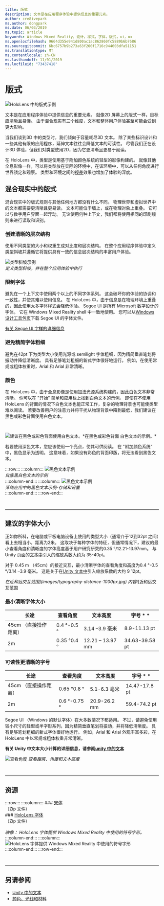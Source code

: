 ```yaml
---
title: 版式
description: 文本是在应用程序体验中提供信息的重要元素。
author: cre8ivepark
ms.author: dongpark
ms.date: 06/03/2019
ms.topic: article
keywords: Windows Mixed Reality，设计，样式，字体，版式，ui，ux
ms.openlocfilehash: 9664d355e941d800ac1ac862860fc5889b6b7686
ms.sourcegitcommit: 6bc6757b9b273a63f260f1716c944603dfa51151
ms.translationtype: MT
ms.contentlocale: zh-CN
ms.lasthandoff: 11/01/2019
ms.locfileid: "73437418"
---
```

# <a name="typography"></a>版式

![HoloLens 中的版式示例](images/typography-cover.png)<br>


文本是在应用程序体验中提供信息的重要元素。 就像2D 屏幕上的版式一样，目标应清晰且易懂。 由于混合现实有三个维度，文本和整体用户体验甚至可能会受到更大影响。

当我们谈到3D 中的类型时，我们倾向于容量耗尽3D 文本。 除了某些标识设计和一些其他有限的应用程序，延伸文本往往会降低文本的可读性。 尽管我们正在设计3D 体验，但我们对类型使用2D，因为它更清晰且更易于阅读。

在 HoloLens 中，类型是使用基于附加颜色系统的轻型的影像构建的。 就像其他全息影像一样，可以将类型放在实际的环境中，在该环境中，可以从任何角度进行世界锁定和观察。 类型和环境之间的[视差](https://en.wikipedia.org/wiki/Parallax)效果也增加了体验的深度。

## <a name="typography-in-mixed-reality"></a>混合现实中的版式

混合现实中的版式规则与其他任何地方都没有什么不同。 物理世界和虚拟世界中的文本都需要更清晰且更易读。 文本可能位于墙上，或在物理对象上重叠。 它可以与数字用户界面一起浮动。 无论使用何种上下文，我们都将使用相同的印刷规则来进行读取和识别。

### <a name="create-clear-hierarchy"></a>创建清晰的层次结构

使用不同类型的大小和权重生成对比度和层次结构。 在整个应用程序体验中定义类型斜坡并遵循它将提供具有一致的信息层次结构的丰富用户体验。

![类型斜坡示例](images/typography-ramp-1000px.jpg)<br>
*定义类型斜坡，并在整个应用体验中执行*

### <a name="limit-your-fonts"></a>限制字体

避免在一个上下文中使用两个以上的不同字体系列。 这会破坏你的体验的协调和一致性，并使其难以使用信息。 在 HoloLens 中，由于信息是在物理环境上重叠的，因此使用太多字体样式会降低体验。 Segoe UI 是所有 Microsoft 数字设计的字体。 它在 Windows Mixed Reality shell 中一致地使用。 您可以从[Windows 设计工具包页](https://docs.microsoft.com/windows/uwp/design-downloads/)下载 Segoe UI 的字体文件。

[有关 Segoe UI 字样的详细信息](https://docs.microsoft.com/windows/uwp/design/style/typography)

### <a name="avoid-thin-font-weights"></a>避免精简字体粗细

避免在42pt 下为类型大小使用光源或 semilight 字体粗细，因为精简垂直笔划将振动并降低清晰度。 具有足够笔划粗细的新式字体很好地运行。 例如，在使用常规或粗体权重时，Arial 和 Arial 非常清晰。

### <a name="color"></a>颜色

在 HoloLens 中，由于全息影像是使用加法光源系统构建的，因此白色文本非常清晰。 你可以在 "开始" 菜单和应用栏上找到白色文本的示例。 即使在不使用 HoloLens 的背面的情况下白色文本也能正常工作，复杂的物理背景也可能使类型难以阅读。 若要改善用户的注意力并将干扰从物理背景中降到最低，我们建议在黑色或彩色背面使用白色文本。

<br>


![建议在黑色或彩色背面使用白色文本。*在黑色或彩色背面](images/typography-whiteonblack2-1000px.jpg)
白色文本的示例。*
<br>

若要使用深色文本，您应该使用一个亮点，使其可供阅读。 在 "附加颜色系统" 中，黑色显示为透明。 这意味着，如果没有彩色的背面印版，将无法看到黑色文本。

:::row:::
    :::column:::
        ![黑色文本示例](images/typography-whiteonblack.png)<br>
        *白底黑白色文本的示例*<br>
    :::column-end:::
    :::column:::
        ![黑色文本示例](images/640px-typography-blackonwhite.jpg)<br>
        *系统应用中的黑色文本示例-存储和设置*<br>
    :::column-end:::
:::row-end:::

<br>

---

## <a name="recommended-font-size"></a>建议的字体大小

正如你所料，在电脑或平板电脑设备上使用的类型大小（通常介于12到32pt 之间）看上去相当小，距离为2米。 这取决于每种字体的特征，但通常情况下，建议的最小查看角度和清晰度的字体高度基于用户研究研究的0.35 °/12.21-13.97mm。 与 Unity 页面的[文本中](text-in-unity.md)引入的缩放系数大约为 35-40pt。 

对于 0.45 m （45cm）的接近交互，最小清晰字体的查看角度和高度为0.4 °-0.5 °/3.14 –3.9 毫米。 这是关于在[Unity 文本中](text-in-unity.md)引入缩放系数的大约 9 12pt。

*在近和远交互范围](images/typography-distance-1000px.jpg)
内容*![近和远交互范围

### <a name="the-minimum-legible-font-size"></a>最小清晰字体大小
| 长途 | 查看角度 | 文本高度 | 字号 * * |
|---------|---------|---------|---------|
| 45cm （直接操作距离） | 0.4 °-0.5 ° | 3.14 –3.9 毫米 | 8.9-11.13 pt |
| 2m | 0.35 °0.4 ° | 12.21 – 13.97 mm | 34.63-39.58 pt |


### <a name="the-comfortably-legible-font-size"></a>可读性更清晰的字号
| 长途 | 查看角度 | 文本高度 | 字号 * * |
|---------|---------|---------|---------|
| 45cm （直接操作距离） | 0.65 °0.8 ° | 5.1-6.3 毫米 | 14.47-17.8 pt |
| 2m | 0.6 °-0.75 ° | 20.9-26.2 mm | 59.4-74.2 pt |


Segoe UI （Windows 的默认字体）在大多数情况下都适用。 不过，请避免使用较小尺寸的轻型或半字形系列，因为精简垂直笔划将振动，并将降低清晰度。 具有足够笔划粗细的新式字体很好地运行。 例如，Arial 和 Arial 外观丰富多彩，在 HoloLens 中以常规或粗体权重非常清晰。

**有关 Unity 中文本大小计算的详细信息，请参阅[unity 中的文本](text-in-unity.md)**

![查看角度](images/Text_In_Unity_ViewingAngle.jpg)
*查看距离、角度和文本高度*

<br>

---

## <a name="resources"></a>资源

:::row:::
    :::column:::
    ### <a name="segoe-fontshttpsdownloadmicrosoftcomdownload1bc1bcf071a-78ee-4968-acbe-15461c274b61segoe20fonts20v1705zipbr"></a>[宋体](https://download.microsoft.com/download/1/B/C/1BCF071A-78EE-4968-ACBE-15461C274B61/Segoe%20fonts%20v1705.zip)<br>
    （Zip 文件）<br>
    ### <a name="hololens-fonthttpsdownloadmicrosoftcomdownload38d38d659e2-4b9c-413a-b2e7-1956181dc427hololens20fontzipbr"></a>[HoloLens 字体](https://download.microsoft.com/download/3/8/D/38D659E2-4B9C-413A-B2E7-1956181DC427/Hololens%20font.zip)<br>
    （Zip 文件）<br>
    <br>
    *映像： HoloLens 字体提供 Windows Mixed Reality 中使用的符号字形。*
    :::column-end:::
        :::column:::
        ![HoloLens 字体提供 Windows Mixed Reality 中使用的符号字形](images/hololensmdl2symbols.jpg)<br>
    :::column-end:::
:::row-end:::


<br>

---


## <a name="see-also"></a>另请参阅
* [Unity 中的文本](text-in-unity.md)
* [颜色、光线和材料](color,-light-and-materials.md)
